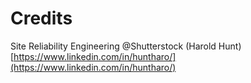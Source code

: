 # Credits

Site Reliability Engineering @Shutterstock (Harold Hunt) [https://www.linkedin.com/in/huntharo/](https://www.linkedin.com/in/huntharo/)